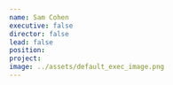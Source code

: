 ```yaml
---
name: Sam Cohen
executive: false
director: false
lead: false
position:  
project:  
image: ../assets/default_exec_image.png
---
```

